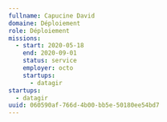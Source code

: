 ```yaml
---
fullname: Capucine David
domaine: Déploiement
role: Déploiement
missions:
  - start: 2020-05-18
    end: 2020-09-01
    status: service
    employer: octo
    startups:
      - datagir
startups:
  - datagir
uuid: 060590af-766d-4b00-bb5e-50180ee54bd7
---
```


